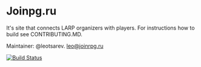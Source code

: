 # Joinpg.ru
It's site that connects LARP organizers with players. For instructions how to build see CONTRIBUTING.MD.

Maintainer: @leotsarev. leo@joinrpg.ru

[![Build Status](https://dev.azure.com/joinrpg/Joinrpg/_apis/build/status/Joinrpg%20Build?branchName=master)](https://dev.azure.com/joinrpg/Joinrpg/_build/latest?definitionId=3&branchName=master)
